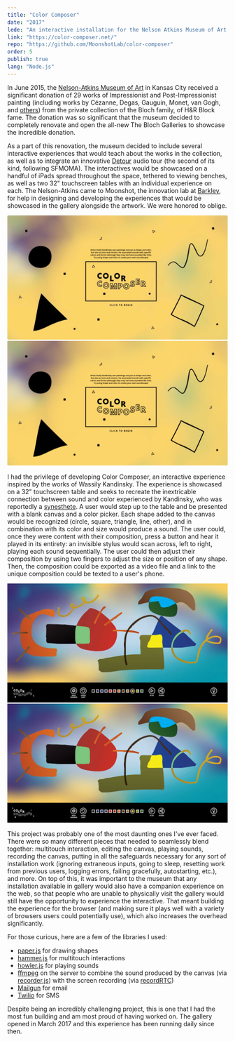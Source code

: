 ```yaml
---
title: "Color Composer"
date: "2017"
lede: "An interactive installation for the Nelson Atkins Museum of Art."
link: "https://color-composer.net/"
repo: "https://github.com/MoonshotLab/color-composer"
order: 5
publish: true
lang: "Node.js"
---
```


<div class="blog-section">

In June 2015, the <a href="https://nelson-atkins.org/" target="_blank">Nelson-Atkins Museum of Art</a> in Kansas City received a significant donation of 29 works of Impressionist and Post-Impressionist painting (including works by Cézanne, Degas, Gauguin, Monet, van Gogh, and <a href="https://nelson-atkins.org/the-bloch-galleries/" target="_blank">others</a>) from the private collection of the Bloch family, of H&R Block fame. The donation was so significant that the museum decided to completely renovate and open  the all-new The Bloch Galleries to showcase the incredible donation.

As a part of this renovation, the museum decided to include several interactive experiences that would teach about the works in the collection, as well as to integrate an innovative <a href="https://www.detour.com/" target="_blank">Detour</a> audio tour (the second of its kind, following SFMOMA). The interactives would be showcased on a handful of iPads spread throughout the space, tethered to viewing benches, as well as two 32" touchscreen tables with an individual experience on each. The Nelson-Atkins came to Moonshot, the innovation lab at <a href="https://www.barkleyus.com/" target="_blank">Barkley</a>, for help in designing and developing the experiences that would be showcased in the gallery alongside the artwork. We were honored to oblige.

<div class="blog-inset">
  <hidden>
    <img src='static.jpg' />
    <img src='static-zoom.jpg' />
  </hidden>
  <zoom-image src='static.jpg' zoomSrc='static-zoom.jpg' alt='Video Screenshot'></zoom-image>
</div>

I had the privilege of developing Color Composer, an interactive experience inspired by the works of Wassily Kandinsky. The experience is showcased on a 32" touchscreen table and seeks to recreate the inextricable connection between sound and color experienced by Kandinsky, who was reportedly a <a href="https://en.wikipedia.org/wiki/Synesthesia" target="_blank">synesthete</a>. A user would step up to the table and be presented with a blank canvas and a color picker. Each shape added to the canvas would be recognized (circle, square, triangle, line, other), and in combination with its color and size would produce a sound. The user could, once they were content with their composition, press a button and hear it played in its entirety: an invisible stylus would scan across, left to right, playing each sound sequentially. The user could then adjust their composition by using two fingers to adjust the size or position of any shape. Then, the composition could be exported as a video file and a link to the unique composition could be texted to a user's phone.

<div class="blog-inset">
  <hidden>
    <img src='canvas.jpg' />
    <img src='canvas-zoom.jpg' />
  </hidden>
  <zoom-image src='canvas.jpg' zoomSrc='canvas-zoom.jpg' alt='Canvas'></zoom-image>
</div>

This project was probably one of the most daunting ones I've ever faced. There were so many different pieces that needed to seamlessly blend together: multitouch interaction, editing the canvas, playing sounds, recording the canvas, putting in all the safeguards necessary for any sort of installation work (ignoring extraneous inputs, going to sleep, resetting work from previous users, logging errors, failing gracefully, autostarting, etc.), and more. On top of this, it was important to the museum that any installation available in gallery would also have a companion experience on the web, so that people who are unable to physically visit the gallery would still have the opportunity to experience the interactive. That meant building the experience for the browser (and making sure it plays well with a variety of browsers users could potentially use), which also increases the overhead significantly.

For those curious, here are a few of the libraries I used:
  * <a href="http://paperjs.org/" target="_blank">paper.js</a> for drawing shapes
  * <a href="https://hammerjs.github.io/" target="_blank">hammer.js</a> for multitouch interactions
  * <a href="https://howlerjs.com/" target="_blank">howler.js</a> for playing sounds
  * <a href="https://www.ffmpeg.org/" target="_blank">ffmpeg</a> on the server to combine the sound produced by the canvas (via <a href="https://github.com/mattdiamond/Recorderjs" target="_blank">recorder.js</a>) with the screen recording (via <a href="https://github.com/muaz-khan/RecordRTC/" target="_blank">recordRTC</a>)
  * <a href="https://www.mailgun.com/" target="_blank">Mailgun</a> for email
  * <a href="https://www.twilio.com/sms/" target="_blank">Twilio</a> for SMS

Despite being an incredibly challenging project, this is one that I had the most fun building and am most proud of having worked on. The gallery opened in March 2017 and this experience has been running daily since then.
</div>
